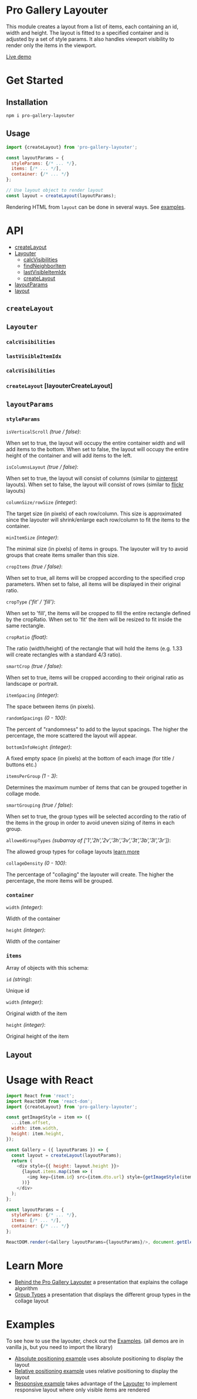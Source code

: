 # Pro Gallery Layouter
This module creates a layout from a list of items, each containing an id, width and height. The layout is fitted to a specified container and is adjusted by a set of style params. It also handles viewport visibility to render only the items in the viewport.

[Live demo](https://wix-incubator.github.io/pro-gallery-layouter/)

# Get Started
## Installation
`npm i pro-gallery-layouter`

## Usage
```javascript
import {createLayout} from 'pro-gallery-layouter';

const layoutParams = {
  styleParams: {/* ... */},
  items: [/* ... */],
  container: {/* ... */}
};

// Use layout object to render layout
const layout = createLayout(layoutParams);
```
Rendering HTML from `layout` can be done in several ways. See [examples](#examples).

# API

- [createLayout](#createlayout)
- [Layouter](#layouter)
  - [calcVisibilities](#calcvisibilities)
  - [findNeighborItem](#findneighboritem)
  - [lastVisibleItemIdx](#lastvisibleitemidx)
  - [createLayout](#layoutercreatelayout)
- [layoutParams](#layoutParams)
- [layout](#layout)

## `createLayout`

## `Layouter`

### `calcVisibilities`

### `lastVisibleItemIdx`

### `calcVisibilities`

### `createLayout` [layouterCreateLayout] ###

## `layoutParams`

### `styleParams`

`isVerticalScroll` _(true / false)_:

When set to true, the layout will occupy the entire container width and will add items to the bottom. When set to false, the layout will occupy the entire height of the container and will add items to the left.

`isColumnsLayout` _(true / false)_:

When set to true, the layout will consist of columns (similar to [pinterest](https://www.pinterest.com/categories/everything/) layouts). When set to false, the layout will consist of rows (similar to [flickr](https://www.flickr.com/explore) layouts)

`columnSize/rowSize` _(integer)_:

The target size (in pixels) of each row/column. This size is approximated since the layouter will shrink/enlarge each row/column to fit the items to the container.

`minItemSize` _(integer)_:

The minimal size (in pixels) of items in groups. The layouter will try to avoid groups that create items smaller than this size.

`cropItems` _(true / false)_:

When set to true, all items will be cropped according to the specified crop parameters. When set to false, all items will be displayed in their original ratio.

`cropType` _('fit' / 'fill')_:

When set to 'fill', the items will be cropped to fill the entire rectangle defined by the cropRatio. When set to 'fit' the item will be resized to fit inside the same rectangle.

`cropRatio` _(float)_:

The ratio (width/height) of the rectangle that will hold the items (e.g. 1.33 will create rectangles with a standard 4/3 ratio).

`smartCrop` _(true / false)_:

When set to true, items will be cropped according to their original ratio as landscape or portrait.

`itemSpacing` _(integer)_:

The space between items (in pixels).

`randomSpacings` _(0 - 100)_:

The percent of "randomness" to add to the layout spacings. The higher the percentage, the more scattered the layout will appear.

`bottomInfoHeight` _(integer)_:

A fixed empty space (in pixels) at the bottom of each image (for title / buttons etc.)

`itemsPerGroup` _(1 - 3)_:

Determines the maximum number of items that can be grouped together in collage mode.

`smartGrouping` _(true / false)_:

When set to true, the group types will be selected according to the ratio of the items in the group in order to avoid uneven sizing of items in each group.

`allowedGroupTypes` _(subarray of ['1','2h','2v','3h','3v','3t','3b','3l','3r'])_:

The allowed group types for collage layouts [learn more](https://docs.google.com/presentation/d/1RGRkSmXV94dKXL-7umXcJXsgOGwcBRu0l9AcfShV21I/edit#slide=id.g2704b1b40a_0_370)

`collageDensity` _(0 - 100)_:

The percentage of "collaging" the layouter will create. The higher the percentage, the more items will be grouped.

### `container`

`width` _(integer)_:

Width of the container

`height` _(integer)_:

Width of the container

### `items`

Array of objects with this schema:

`id` _(string)_:

Unique id

`width` _(integer)_:

Original width of the item

`height` _(integer)_:

Original height of the item

## Layout

# Usage with React

```javascript
import React from 'react';
import ReactDOM from 'react-dom';
import {createLayout} from 'pro-gallery-layouter';

const getImageStyle = item => ({
  ...item.offset,
  width: item.width,
  height: item.height,
});

const Gallery = ({ layoutParams }) => {
  const layout = createLayout(layoutParams);
  return (
    <div style={{ height: layout.height }}>
      {layout.items.map(item => (
        <img key={item.id} src={item.dto.url} style={getImageStyle(item)} />
      ))}
    </div>
  );
};

const layoutParams = {
  styleParams: {/* ... */},
  items: [/* ... */],
  container: {/* ... */}
};

ReactDOM.render(<Gallery layoutParams={layoutParams}/>, document.getElementById('root'));
```

# Learn More

- [Behind the Pro Gallery Layouter](https://docs.google.com/presentation/d/1rtLFsgeQTUGt4lTU-cLaBKhKsalQasDA6FPeBiKuJZo/present) a presentation that explains the collage algorithm
- [Group Types](https://docs.google.com/presentation/d/1RGRkSmXV94dKXL-7umXcJXsgOGwcBRu0l9AcfShV21I/edit#slide=id.g2704b1b40a_0_370) a presentation that displays the different group types in the collage layout

# Examples

To see how to use the layouter, check out the [Examples](/examples).
(all demos are in vanilla js, but you need to import the library)

- [Absolute positioning example](/examples/absolute.js) uses absolute positioning to display the layout
- [Relative positioning example](/examples/relative.js) uses relative positioning to display the layout 
- [Responsive example](/examples/relative.js) takes advantage of the [Layouter](#layouter) to implement responsive layout where only visible items are rendered

